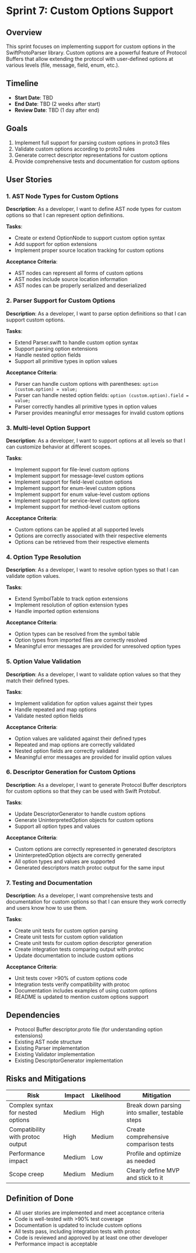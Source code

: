 # Sprint 7: Custom Options Support

## Overview

This sprint focuses on implementing support for custom options in the SwiftProtoParser library. Custom options are a powerful feature of Protocol Buffers that allow extending the protocol with user-defined options at various levels (file, message, field, enum, etc.).

## Timeline

- **Start Date**: TBD
- **End Date**: TBD (2 weeks after start)
- **Review Date**: TBD (1 day after end)

## Goals

1. Implement full support for parsing custom options in proto3 files
2. Validate custom options according to proto3 rules
3. Generate correct descriptor representations for custom options
4. Provide comprehensive tests and documentation for custom options

## User Stories

### 1. AST Node Types for Custom Options

**Description**: As a developer, I want to define AST node types for custom options so that I can represent option definitions.

**Tasks**:
- Create or extend OptionNode to support custom option syntax
- Add support for option extensions
- Implement proper source location tracking for custom options

**Acceptance Criteria**:
- AST nodes can represent all forms of custom options
- AST nodes include source location information
- AST nodes can be properly serialized and deserialized

### 2. Parser Support for Custom Options

**Description**: As a developer, I want to parse option definitions so that I can support custom options.

**Tasks**:
- Extend Parser.swift to handle custom option syntax
- Support parsing option extensions
- Handle nested option fields
- Support all primitive types in option values

**Acceptance Criteria**:
- Parser can handle custom options with parentheses: `option (custom.option) = value;`
- Parser can handle nested option fields: `option (custom.option).field = value;`
- Parser correctly handles all primitive types in option values
- Parser provides meaningful error messages for invalid custom options

### 3. Multi-level Option Support

**Description**: As a developer, I want to support options at all levels so that I can customize behavior at different scopes.

**Tasks**:
- Implement support for file-level custom options
- Implement support for message-level custom options
- Implement support for field-level custom options
- Implement support for enum-level custom options
- Implement support for enum value-level custom options
- Implement support for service-level custom options
- Implement support for method-level custom options

**Acceptance Criteria**:
- Custom options can be applied at all supported levels
- Options are correctly associated with their respective elements
- Options can be retrieved from their respective elements

### 4. Option Type Resolution

**Description**: As a developer, I want to resolve option types so that I can validate option values.

**Tasks**:
- Extend SymbolTable to track option extensions
- Implement resolution of option extension types
- Handle imported option extensions

**Acceptance Criteria**:
- Option types can be resolved from the symbol table
- Option types from imported files are correctly resolved
- Meaningful error messages are provided for unresolved option types

### 5. Option Value Validation

**Description**: As a developer, I want to validate option values so that they match their defined types.

**Tasks**:
- Implement validation for option values against their types
- Handle repeated and map options
- Validate nested option fields

**Acceptance Criteria**:
- Option values are validated against their defined types
- Repeated and map options are correctly validated
- Nested option fields are correctly validated
- Meaningful error messages are provided for invalid option values

### 6. Descriptor Generation for Custom Options

**Description**: As a developer, I want to generate Protocol Buffer descriptors for custom options so that they can be used with Swift Protobuf.

**Tasks**:
- Update DescriptorGenerator to handle custom options
- Generate UninterpretedOption objects for custom options
- Support all option types and values

**Acceptance Criteria**:
- Custom options are correctly represented in generated descriptors
- UninterpretedOption objects are correctly generated
- All option types and values are supported
- Generated descriptors match protoc output for the same input

### 7. Testing and Documentation

**Description**: As a developer, I want comprehensive tests and documentation for custom options so that I can ensure they work correctly and users know how to use them.

**Tasks**:
- Create unit tests for custom option parsing
- Create unit tests for custom option validation
- Create unit tests for custom option descriptor generation
- Create integration tests comparing output with protoc
- Update documentation to include custom options

**Acceptance Criteria**:
- Unit tests cover >90% of custom options code
- Integration tests verify compatibility with protoc
- Documentation includes examples of using custom options
- README is updated to mention custom options support

## Dependencies

- Protocol Buffer descriptor.proto file (for understanding option extensions)
- Existing AST node structure
- Existing Parser implementation
- Existing Validator implementation
- Existing DescriptorGenerator implementation

## Risks and Mitigations

| Risk | Impact | Likelihood | Mitigation |
|------|--------|------------|------------|
| Complex syntax for nested options | Medium | High | Break down parsing into smaller, testable steps |
| Compatibility with protoc output | High | Medium | Create comprehensive comparison tests |
| Performance impact | Medium | Low | Profile and optimize as needed |
| Scope creep | Medium | Medium | Clearly define MVP and stick to it |

## Definition of Done

- All user stories are implemented and meet acceptance criteria
- Code is well-tested with >90% test coverage
- Documentation is updated to include custom options
- All tests pass, including integration tests with protoc
- Code is reviewed and approved by at least one other developer
- Performance impact is acceptable 
